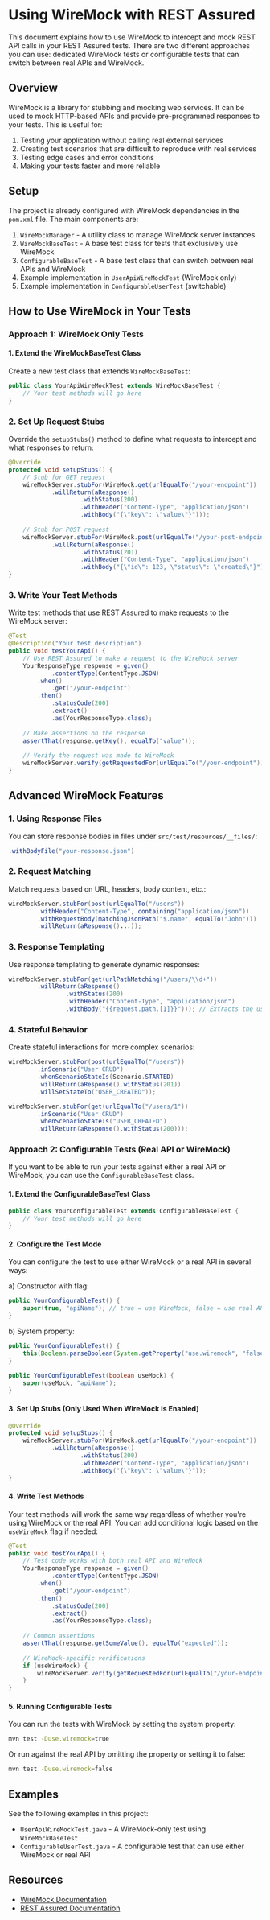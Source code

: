 # Using WireMock with REST Assured

This document explains how to use WireMock to intercept and mock REST API calls in your REST Assured tests. There are two different approaches you can use: dedicated WireMock tests or configurable tests that can switch between real APIs and WireMock.

## Overview

WireMock is a library for stubbing and mocking web services. It can be used to mock HTTP-based APIs and provide pre-programmed responses to your tests. This is useful for:

1. Testing your application without calling real external services
2. Creating test scenarios that are difficult to reproduce with real services
3. Testing edge cases and error conditions
4. Making your tests faster and more reliable

## Setup

The project is already configured with WireMock dependencies in the `pom.xml` file. The main components are:

1. `WireMockManager` - A utility class to manage WireMock server instances
2. `WireMockBaseTest` - A base test class for tests that exclusively use WireMock
3. `ConfigurableBaseTest` - A base test class that can switch between real APIs and WireMock
4. Example implementation in `UserApiWireMockTest` (WireMock only)
5. Example implementation in `ConfigurableUserTest` (switchable)

## How to Use WireMock in Your Tests

### Approach 1: WireMock Only Tests

#### 1. Extend the WireMockBaseTest Class

Create a new test class that extends `WireMockBaseTest`:

```java
public class YourApiWireMockTest extends WireMockBaseTest {
    // Your test methods will go here
}
```

### 2. Set Up Request Stubs

Override the `setupStubs()` method to define what requests to intercept and what responses to return:

```java
@Override
protected void setupStubs() {
    // Stub for GET request
    wireMockServer.stubFor(WireMock.get(urlEqualTo("/your-endpoint"))
            .willReturn(aResponse()
                    .withStatus(200)
                    .withHeader("Content-Type", "application/json")
                    .withBody("{\"key\": \"value\"}")));
    
    // Stub for POST request
    wireMockServer.stubFor(WireMock.post(urlEqualTo("/your-post-endpoint"))
            .willReturn(aResponse()
                    .withStatus(201)
                    .withHeader("Content-Type", "application/json")
                    .withBody("{\"id\": 123, \"status\": \"created\"}")));
}
```

### 3. Write Your Test Methods

Write test methods that use REST Assured to make requests to the WireMock server:

```java
@Test
@Description("Your test description")
public void testYourApi() {
    // Use REST Assured to make a request to the WireMock server
    YourResponseType response = given()
            .contentType(ContentType.JSON)
        .when()
            .get("/your-endpoint")
        .then()
            .statusCode(200)
            .extract()
            .as(YourResponseType.class);
    
    // Make assertions on the response
    assertThat(response.getKey(), equalTo("value"));
    
    // Verify the request was made to WireMock
    wireMockServer.verify(getRequestedFor(urlEqualTo("/your-endpoint")));
}
```

## Advanced WireMock Features

### 1. Using Response Files

You can store response bodies in files under `src/test/resources/__files/`:

```java
.withBodyFile("your-response.json")
```

### 2. Request Matching

Match requests based on URL, headers, body content, etc.:

```java
wireMockServer.stubFor(post(urlEqualTo("/users"))
        .withHeader("Content-Type", containing("application/json"))
        .withRequestBody(matchingJsonPath("$.name", equalTo("John")))
        .willReturn(aResponse()...));
```

### 3. Response Templating

Use response templating to generate dynamic responses:

```java
wireMockServer.stubFor(get(urlPathMatching("/users/\\d+"))
        .willReturn(aResponse()
                .withStatus(200)
                .withHeader("Content-Type", "application/json")
                .withBody("{{request.path.[1]}}"))); // Extracts the user ID from the path
```

### 4. Stateful Behavior

Create stateful interactions for more complex scenarios:

```java
wireMockServer.stubFor(post(urlEqualTo("/users"))
        .inScenario("User CRUD")
        .whenScenarioStateIs(Scenario.STARTED)
        .willReturn(aResponse().withStatus(201))
        .willSetStateTo("USER_CREATED"));

wireMockServer.stubFor(get(urlEqualTo("/users/1"))
        .inScenario("User CRUD")
        .whenScenarioStateIs("USER_CREATED")
        .willReturn(aResponse().withStatus(200)));
```

### Approach 2: Configurable Tests (Real API or WireMock)

If you want to be able to run your tests against either a real API or WireMock, you can use the `ConfigurableBaseTest` class.

#### 1. Extend the ConfigurableBaseTest Class

```java
public class YourConfigurableTest extends ConfigurableBaseTest {
    // Your test methods will go here
}
```

#### 2. Configure the Test Mode

You can configure the test to use either WireMock or a real API in several ways:

a) Constructor with flag:

```java
public YourConfigurableTest() {
    super(true, "apiName"); // true = use WireMock, false = use real API
}
```

b) System property:

```java
public YourConfigurableTest() {
    this(Boolean.parseBoolean(System.getProperty("use.wiremock", "false")));
}

public YourConfigurableTest(boolean useMock) {
    super(useMock, "apiName");
}
```

#### 3. Set Up Stubs (Only Used When WireMock is Enabled)

```java
@Override
protected void setupStubs() {
    wireMockServer.stubFor(WireMock.get(urlEqualTo("/your-endpoint"))
            .willReturn(aResponse()
                    .withStatus(200)
                    .withHeader("Content-Type", "application/json")
                    .withBody("{\"key\": \"value\"}"));
}
```

#### 4. Write Test Methods

Your test methods will work the same way regardless of whether you're using WireMock or the real API. You can add conditional logic based on the `useWireMock` flag if needed:

```java
@Test
public void testYourApi() {
    // Test code works with both real API and WireMock
    YourResponseType response = given()
            .contentType(ContentType.JSON)
        .when()
            .get("/your-endpoint")
        .then()
            .statusCode(200)
            .extract()
            .as(YourResponseType.class);
    
    // Common assertions
    assertThat(response.getSomeValue(), equalTo("expected"));
    
    // WireMock-specific verifications
    if (useWireMock) {
        wireMockServer.verify(getRequestedFor(urlEqualTo("/your-endpoint")));
    }
}
```

#### 5. Running Configurable Tests

You can run the tests with WireMock by setting the system property:

```bash
mvn test -Duse.wiremock=true
```

Or run against the real API by omitting the property or setting it to false:

```bash
mvn test -Duse.wiremock=false
```

## Examples

See the following examples in this project:

- `UserApiWireMockTest.java` - A WireMock-only test using `WireMockBaseTest`
- `ConfigurableUserTest.java` - A configurable test that can use either WireMock or real API

## Resources

- [WireMock Documentation](http://wiremock.org/docs/)
- [REST Assured Documentation](https://rest-assured.io/)
